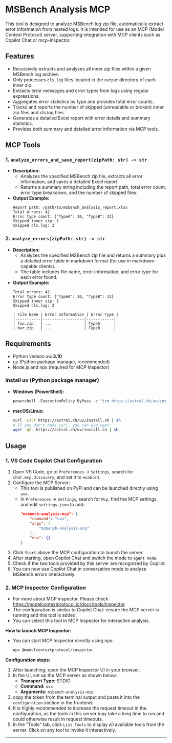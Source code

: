 # MSBench Analysis MCP

This tool is designed to analyze MSBench log zip file, automatically extract error information from nested logs. It is intended for use as an MCP (Model Context Protocol) server, supporting integration with MCP clients such as Copilot Chat or mcp-inspector.

## Features
- Recursively extracts and analyzes all inner zip files within a given MSBench log archive.
- Only processes `cls.log` files located in the `output` directory of each inner zip.
- Extracts error messages and error types from logs using regular expressions.
- Aggregates error statistics by type and provides total error counts.
- Tracks and reports the number of skipped (unreadable or broken) inner zip files and cls.log files.
- Generates a detailed Excel report with error details and summary statistics.
- Provides both summary and detailed error information via MCP tools.

## MCP Tools

### 1. `analyze_errors_and_save_report(zipPath: str) -> str`
- **Description:**
  - Analyzes the specified MSBench zip file, extracts all error information, and saves a detailed Excel report.
  - Returns a summary string including the report path, total error count, error type breakdown, and the number of skipped files.
- **Output Example:**
  ```
  Report path: /path/to/msbench_analysis_report.xlsx
  Total errors: 42
  Error type count: {"TypeA": 10, "TypeB": 32}
  Skipped inner zip: 1
  Skipped cls.log: 2
  ```

### 2. `analyze_errors(zipPath: str) -> str`
- **Description:**
  - Analyzes the specified MSBench zip file and returns a summary plus a detailed error table in markdown format (for use in markdown-capable clients).
  - The table includes file name, error information, and error type for each error found.
- **Output Example:**
  ```
  Total errors: 42
  Error type count: {"TypeA": 10, "TypeB": 32}
  Skipped inner zip: 1
  Skipped cls.log: 2

  | File Name | Error Information | Error Type |
  |-----------|------------------|------------|
  | foo.zip   | ...              | TypeA      |
  | bar.zip   | ...              | TypeB      |
  ```

## Requirements 
- Python version **>= 3.10**
- [uv](https://github.com/astral-sh/uv) (Python package manager, recommended)
- Node.js and npx (required for MCP Inspector)

### Install uv (Python package manager)
- **Windows (PowerShell):**
  ```powershell
  powershell -ExecutionPolicy ByPass -c "irm https://astral.sh/uv/install.ps1 | iex"
  ```
- **macOS/Linux:**
  ```bash
  curl -LsSf https://astral.sh/uv/install.sh | sh
  # If you don't have curl, you can use wget:
  wget -qO- https://astral.sh/uv/install.sh | sh
  ```

## Usage

### 1. VS Code Copilot Chat Configuration
1. Open VS Code, go to `Preferences` → `Settings`, search for `chat.mcp.discovery`, and set it to `enabled`.
2. Configure the MCP Server:
   - This tool is published on PyPI and can be launched directly using `uvx`.
   - In `Preferences` → `Settings`, search for `Mcp`, find the MCP settings, and edit  `settings.json` to add:
     ```json
     "msbench-analysis-mcp": {
         "command": "uvx",
         "args": [
             "msbench-analysis-mcp"
         ],
         "env": {}
     }
     ```
3. Click `Start` above the MCP configuration to launch the server.
4. After starting, open Copilot Chat and switch the mode to `agent mode`.
5. Check if the two tools provided by this server are recognized by Copilot.
6. You can now use Copilot Chat in conversation mode to analyze MSBench errors interactively.

### 2. MCP Inspector Configuration
- For more about MCP inspector. Please check https://modelcontextprotocol.io/docs/tools/inspector.
- The configuration is similar to Copilot Chat: ensure the MCP server is running and this tool is added.
- You can select this tool in MCP Inspector for interactive analysis.

**How to launch MCP Inspector:**
- You can start MCP Inspector directly using npx:
  ```bash
  npx @modelcontextprotocol/inspector
  ```

**Configuration steps:**
1. After launching, open the MCP Inspector UI in your browser.
2. In the UI, set up the MCP server as shown below:
   - **Transport Type:** STDIO
   - **Command:** `uvx`
   - **Arguments:** `msbench-analysis-mcp`
3. copy the token from the terminal output and paste it into the `configuration` section in the frontend.
4. It is highly recommended to increase the request timeout in the configuration, as the tools in this server may take a long time to run and could otherwise result in request timeouts.
5. In the "Tools" tab, click `List Tools` to display all available tools from the server. Click on any tool to invoke it interactively.

---

